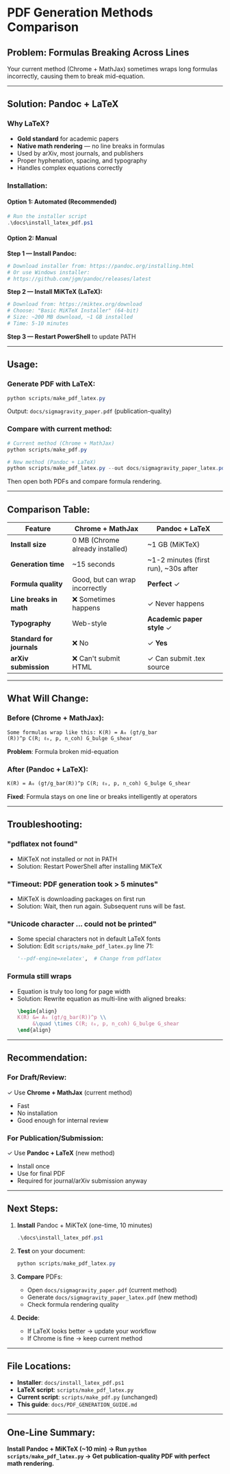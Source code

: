 # PDF Generation Methods Comparison

## Problem: Formulas Breaking Across Lines

Your current method (Chrome + MathJax) sometimes wraps long formulas incorrectly, causing them to break mid-equation.

---

## Solution: Pandoc + LaTeX

### Why LaTeX?
- **Gold standard** for academic papers
- **Native math rendering** — no line breaks in formulas
- Used by arXiv, most journals, and publishers
- Proper hyphenation, spacing, and typography
- Handles complex equations correctly

### Installation:

#### Option 1: Automated (Recommended)
```powershell
# Run the installer script
.\docs\install_latex_pdf.ps1
```

#### Option 2: Manual

**Step 1 — Install Pandoc:**
```powershell
# Download installer from: https://pandoc.org/installing.html
# Or use Windows installer:
# https://github.com/jgm/pandoc/releases/latest
```

**Step 2 — Install MiKTeX (LaTeX):**
```powershell
# Download from: https://miktex.org/download
# Choose: "Basic MiKTeX Installer" (64-bit)
# Size: ~200 MB download, ~1 GB installed
# Time: 5-10 minutes
```

**Step 3 — Restart PowerShell** to update PATH

---

## Usage:

### Generate PDF with LaTeX:
```powershell
python scripts/make_pdf_latex.py
```

Output: `docs/sigmagravity_paper.pdf` (publication-quality)

### Compare with current method:
```powershell
# Current method (Chrome + MathJax)
python scripts/make_pdf.py

# New method (Pandoc + LaTeX)
python scripts/make_pdf_latex.py --out docs/sigmagravity_paper_latex.pdf
```

Then open both PDFs and compare formula rendering.

---

## Comparison Table:

| Feature | Chrome + MathJax | Pandoc + LaTeX |
|---------|------------------|----------------|
| **Install size** | 0 MB (Chrome already installed) | ~1 GB (MiKTeX) |
| **Generation time** | ~15 seconds | ~1-2 minutes (first run), ~30s after |
| **Formula quality** | Good, but can wrap incorrectly | **Perfect** ✓ |
| **Line breaks in math** | ❌ Sometimes happens | ✓ Never happens |
| **Typography** | Web-style | **Academic paper style** ✓ |
| **Standard for journals** | ❌ No | ✓ **Yes** |
| **arXiv submission** | ❌ Can't submit HTML | ✓ Can submit .tex source |

---

## What Will Change:

### Before (Chrome + MathJax):
```
Some formulas wrap like this: K(R) = A₀ (g†/g_bar
(R))^p C(R; ℓ₀, p, n_coh) G_bulge G_shear
```
**Problem**: Formula broken mid-equation

### After (Pandoc + LaTeX):
```
K(R) = A₀ (g†/g_bar(R))^p C(R; ℓ₀, p, n_coh) G_bulge G_shear
```
**Fixed**: Formula stays on one line or breaks intelligently at operators

---

## Troubleshooting:

### "pdflatex not found"
- MiKTeX not installed or not in PATH
- Solution: Restart PowerShell after installing MiKTeX

### "Timeout: PDF generation took > 5 minutes"
- MiKTeX is downloading packages on first run
- Solution: Wait, then run again. Subsequent runs will be fast.

### "Unicode character ... could not be printed"
- Some special characters not in default LaTeX fonts
- Solution: Edit `scripts/make_pdf_latex.py` line 71:
  ```python
  '--pdf-engine=xelatex',  # Change from pdflatex
  ```

### Formula still wraps
- Equation is truly too long for page width
- Solution: Rewrite equation as multi-line with aligned breaks:
  ```latex
  \begin{align}
  K(R) &= A₀ (g†/g_bar(R))^p \\
       &\quad \times C(R; ℓ₀, p, n_coh) G_bulge G_shear
  \end{align}
  ```

---

## Recommendation:

### For Draft/Review:
✓ Use **Chrome + MathJax** (current method)
- Fast
- No installation
- Good enough for internal review

### For Publication/Submission:
✓ Use **Pandoc + LaTeX** (new method)
- Install once
- Use for final PDF
- Required for journal/arXiv submission anyway

---

## Next Steps:

1. **Install** Pandoc + MiKTeX (one-time, 10 minutes)
   ```powershell
   .\docs\install_latex_pdf.ps1
   ```

2. **Test** on your document:
   ```powershell
   python scripts/make_pdf_latex.py
   ```

3. **Compare** PDFs:
   - Open `docs/sigmagravity_paper.pdf` (current method)
   - Generate `docs/sigmagravity_paper_latex.pdf` (new method)
   - Check formula rendering quality

4. **Decide**:
   - If LaTeX looks better → update your workflow
   - If Chrome is fine → keep current method

---

## File Locations:

- **Installer**: `docs/install_latex_pdf.ps1`
- **LaTeX script**: `scripts/make_pdf_latex.py`
- **Current script**: `scripts/make_pdf.py` (unchanged)
- **This guide**: `docs/PDF_GENERATION_GUIDE.md`

---

## One-Line Summary:

**Install Pandoc + MiKTeX (~10 min) → Run `python scripts/make_pdf_latex.py` → Get publication-quality PDF with perfect math rendering.**
